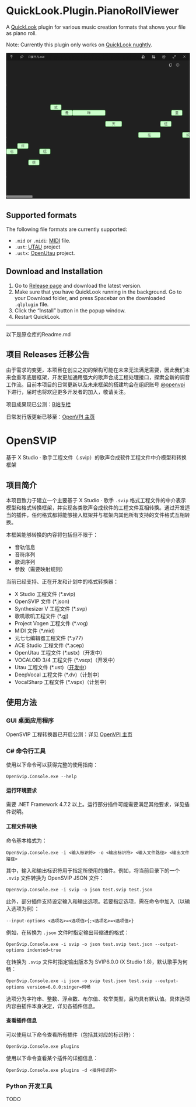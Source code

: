 # QuickLook.Plugin.PianoRollViewer
A [QuickLook](https://github.com/QL-Win/QuickLook) plugin for various music creation formats that shows your file as piano roll.

Note: Currently this plugin only works on [QuickLook nughtly](https://github.com/QL-Win/QuickLook/releases/tag/latest).

![](images/image.png)

## Supported formats
The following file formats are currently supported:
- `.mid` or `.midi`: [MIDI](https://midi.org) file.
- `.ust`: [UTAU](https://utau2008.xrea.jp/) project
- `.ustx`: [OpenUtau](https://github.com/stakira/openutau) project.

## Download and Installation

1. Go to [Release page](https://github.com/xunmengshe/QuickLook.Plugin.PianoRollViewer) and download the latest version.
2. Make sure that you have QuickLook running in the background. Go to your Download folder, and press <key>Spacebar</key> on the downloaded `.qlplugin` file.
3. Click the “Install” button in the popup window.
4. Restart QuickLook.

---
以下是原仓库的Readme.md

## 项目 Releases 迁移公告

由于需求的变更，本项目在创立之初的架构可能在未来无法满足需要，因此我们未来会重写底层框架，开发更加通用强大的歌声合成工程处理接口，探索全新的调音工作流。目前本项目的日常更新以及未来框架的搭建均会在组织账号 [@openvpi](https://github.com/openvpi) 下进行，届时也将欢迎更多开发者的加入，敬请关注。

项目成果现已公测：[B站专栏](https://www.bilibili.com/read/cv16468227)

日常发行版更新已移至：[OpenVPI 主页](https://openvpi.github.io/)

# OpenSVIP

基于 X Studio · 歌手工程文件（.svip）的歌声合成软件工程文件中介模型和转换框架



## 项目简介

本项目致力于建立一个主要基于 X Studio · 歌手 `.svip` 格式工程文件的中介表示模型和格式转换框架，并实现各类歌声合成软件的工程文件互相转换。通过开发适当的插件，任何格式都将能够接入框架并与框架内其他所有支持的文件格式互相转换。

本框架能够转换的内容将包括但不限于：

- 音轨信息
- 音符序列
- 歌词序列
- 参数（需要映射规则）

当前已经支持、正在开发和计划中的格式转换器：

- X Studio 工程文件 (*.svip)
- OpenSVIP 文件 (*.json)
- Synthesizer V 工程文件 (*.svp)
- 歌叽歌叽工程文件 (*.gj)
- Project Vogen 工程文件 (*.vog)
- MIDI 文件 (*.mid)
- 元七七编辑器工程文件 (*.y77)
- ACE Studio 工程文件 (*.acep)
- OpenUtau 工程文件 (*.ustx)（开发中）
- VOCALOID 3/4 工程文件 (*.vsqx)（开发中）
- Utau 工程文件 (*.ust)（[开发中](https://github.com/oxygen-dioxide/opensvip)）
- DeepVocal 工程文件 (*.dv)（计划中）
- VocalSharp 工程文件 (*.vspx)（计划中）

## 使用方法

### GUI 桌面应用程序

OpenSVIP 工程转换器已开启公测：详见 [OpenVPI 主页](https://openvpi.github.io/home/)

### C# 命令行工具

使用以下命令可以获得完整的使用指南：

```shell
OpenSvip.Console.exe --help
```

#### 运行环境要求

需要 .NET Framework 4.7.2 以上。运行部分插件可能需要满足其他要求，详见插件说明。

#### 工程文件转换

命令基本格式为：

```shell
OpenSvip.Console.exe -i <输入标识符> -o <输出标识符> <输入文件路径> <输出文件路径>
```

其中，输入和输出标识符用于指定所使用的插件。例如，将当前目录下的一个 `.svip` 文件转换为 OpenSVIP JSON 文件：

```shell
OpenSvip.Console.exe -i svip -o json test.svip test.json
```

此外，部分插件支持设定输入和输出选项。若要指定选项，需在命令中加入（以输入选项为例）：

```shell
--input-options <选项名>=<选项值>{;<选项名>=<选项值>}
```

例如，在转换为 `.json` 文件时指定输出带缩进的格式：

```shell
OpenSvip.Console.exe -i svip -o json test.svip test.json --output-options indented=true
```

在转换为 `.svip` 文件时指定输出版本为 SVIP6.0.0 (X Studio 1.8)，默认歌手为何畅：

```shell
OpenSvip.Console.exe -i json -o svip test.json test.svip --output-options version=6.0.0;singer=何畅
```

选项分为字符串、整数、浮点数、布尔值、枚举类型，且均具有默认值。具体选项内容由插件本身决定，详见各插件信息。

#### 查看插件信息

可以使用以下命令查看所有插件（包括其对应的标识符）：

```shell
OpenSvip.Console.exe plugins
```

使用以下命令查看某个插件的详细信息：

```shell
OpenSvip.Console.exe plugins -d <插件标识符>
```

### Python 开发工具

TODO
